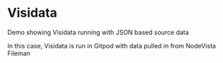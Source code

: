 # Visidata

Demo showing Visidata running with JSON based source data

In this case, Visidata is run in Gitpod with data pulled in from NodeVista Fileman


